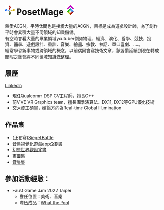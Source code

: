 # <img src="/Icon/Design/4Element.svg" Height="32" /> PosetMage <img src="/Icon/Transparent/POM.png" Height="32" />

熱愛ACGN，平時休閒也是接觸大量的ACGN，目標是成為遊戲設計師，為了創作平時會累積大量不同領域的知識儲備。  
有空時會看大量的專業領域youtuber例如物理、經濟、演化、哲學、競技、投資、醫學、遊戲設計、重訓、音樂、繪畫、宗教、神話、單口喜劇、....。  
經常學習新事物或跨領域的概念，以前偶爾會寫技術文章，該習慣延續到現在轉成閒暇之餘會將不同領域知識做[整理](https://github.com/QuantumNecro/Knowledge)。  

## 履歷
[Linkedin](https://EncryptCurse.github.io)
* 現任Qualcomm DSP CV工程師，擅長C++
* 前VIVE VR Graphics team，擅長圖學演算法、DX11, DX12等GPU優化技術
* 交大資工碩畢，碩論方向為Real-time Global Illumination

## 作品集
* (正在寫)[Siegel Battle](./Siegel%20Battle/)
* [音樂視覺化遊戲app企劃書](https://github.com/posetmage/-app-)
* [幻想世界觀設定書](https://posetmage.github.io)
* [畫圖集](https://www.facebook.com/QuantumNecro)
* [音樂集](https://www.youtube.com/playlist?list=PLPCB8U8InbbtVzkpDruYrB3TSDP-FPZpD)

## 參加活動經驗：
* Faust Game Jam 2022 Taipei
  * 擔任位置：美術、音樂
  * 隊伍成品：[What the Pool](https://yanagiragi.itch.io/what-the-pool)
